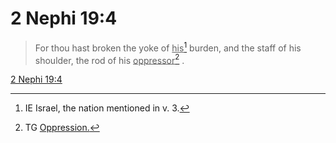 # 2 Nephi 19:4

> For thou hast broken the yoke of <u>his</u>[^a] burden, and the staff of his shoulder, the rod of his <u>oppressor</u>[^b] .

[2 Nephi 19:4](https://www.churchofjesuschrist.org/study/scriptures/bofm/2-ne/19?lang=eng&id=p4#p4)


[^a]: IE Israel, the nation mentioned in v. 3.
[^b]: TG [Oppression.](https://www.churchofjesuschrist.org/study/scriptures/tg/oppression?lang=eng)
